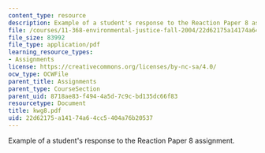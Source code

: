 ```yaml
---
content_type: resource
description: Example of a student's response to the Reaction Paper 8 assignment.
file: /courses/11-368-environmental-justice-fall-2004/22d62175a14174a64cc5404a76b20537_kwg8.pdf
file_size: 83992
file_type: application/pdf
learning_resource_types:
- Assignments
license: https://creativecommons.org/licenses/by-nc-sa/4.0/
ocw_type: OCWFile
parent_title: Assignments
parent_type: CourseSection
parent_uid: 8718ae83-f494-4a5d-7c9c-bd135dc66f83
resourcetype: Document
title: kwg8.pdf
uid: 22d62175-a141-74a6-4cc5-404a76b20537
---
```

Example of a student's response to the Reaction Paper 8 assignment.